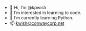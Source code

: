 - 👋 Hi, I’m @kpwish
- 👀 I’m interested in learning to code.
- 🌱 I’m currently learning Python.
- 📫 kwish@conwaycorp.net

<!---
kpwish/kpwish is a ✨ special ✨ repository because its `README.md` (this file) appears on your GitHub profile.
You can click the Preview link to take a look at your changes.
--->

